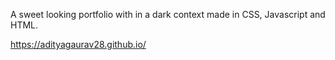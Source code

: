 A sweet looking portfolio with in a dark context made in CSS, Javascript and HTML.

https://adityagaurav28.github.io/
